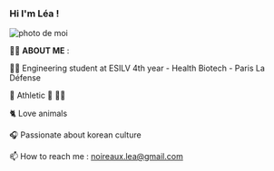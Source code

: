 ### Hi I'm Léa ! 

![photo de moi](20210803_105715_2.jpg)

🙎‍♀️ **ABOUT ME** : 

👨‍🎓 Engineering student at ESILV 4th year - Health Biotech - Paris La Défense

💪 Athletic 🎾 🚣‍♂️   

🐈 Love animals

🎧 Passionate about korean culture

📫 How to reach me : noireaux.lea@gmail.com


